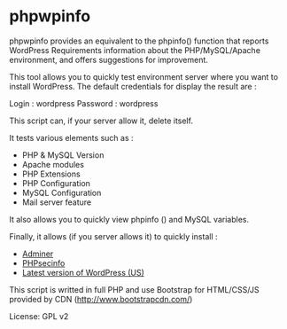 phpwpinfo
=========

phpwpinfo provides an equivalent to the phpinfo() function that reports WordPress Requirements information about the PHP/MySQL/Apache environment, and offers suggestions for improvement. 

This tool allows you to quickly test environment server where you want to install WordPress.
The default credentials for display the result are :

Login : wordpress
Password : wordpress

This script can, if your server allow it, delete itself.

It tests various elements such as :
	
* PHP & MySQL Version
* Apache modules
* PHP Extensions
* PHP Configuration
* MySQL Configuration
* Mail server feature

It also allows you to quickly view phpinfo () and MySQL variables.

Finally, it allows (if you server allows it) to quickly install :

* [Adminer](http://www.adminer.org/en/)
* [PHPsecinfo](http://phpsec.org/projects/phpsecinfo/)
* [Latest version of WordPress (US)](http://wordpress.org/)

This script is writted in full PHP and use Bootstrap for HTML/CSS/JS provided by CDN (http://www.bootstrapcdn.com/)

License: GPL v2